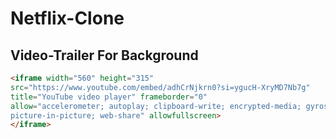 # Netflix-Clone
## Video-Trailer For Background
```html
<iframe width="560" height="315"
src="https://www.youtube.com/embed/adhCrNjkrn0?si=ygucH-XryMD7Nb7g"
title="YouTube video player" frameborder="0"
allow="accelerometer; autoplay; clipboard-write; encrypted-media; gyroscope;
picture-in-picture; web-share" allowfullscreen>
</iframe>
```
